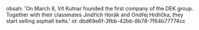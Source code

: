 obsah: 'On March 8, Vít Kutnar founded the first company of the DEK group. Together with their classmates Jindřich Horák and Ondřej Hrdlička, they start selling asphalt belts.'
id: dbd69e6f-3fbb-42bb-8b78-7f64b77774cc
